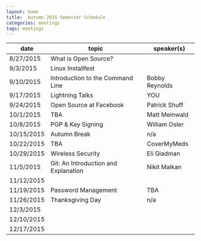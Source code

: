 ```yaml
---
layout: home
title:  Autumn 2015 Semester Schedule
categories: meetings
tags: meetings
---
```


| date       | topic                                 | speaker(s)      |
|------------|---------------------------------------|-----------------|
| 8/27/2015  | What is Open Source?                  |                 |
| 9/3/2015   | Linux Installfest                     |                 |
| 9/10/2015  | Introduction to the Command Line      | Bobby Reynolds  |
| 9/17/2015  | Lightning Talks                       | YOU             |
| 9/24/2015  | Open Source at Facebook               | Patrick Shuff   |
| 10/1/2015  | TBA                                   | Matt Meinwald   |
| 10/8/2015  | PGP & Key Signing                     | William Osler   |
| 10/15/2015 | Autumn Break                          | n/a             |
| 10/22/2015 | TBA                                   | CoverMyMeds     |
| 10/29/2015 | Wireless Security                     | Eli Gladman     |
| 11/5/2015  | Git: An Introduction and Explanation  | Nikit Malkan    |
| 11/12/2015 |                                       |                 |
| 11/19/2015 | Password Management                   | TBA             |
| 11/26/2015 | Thanksgiving Day                      | n/a             |
| 12/3/2015  |                                       |                 |
| 12/10/2015 |                                       |                 |
| 12/17/2015 |                                       |                 |
